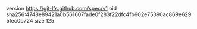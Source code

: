 version https://git-lfs.github.com/spec/v1
oid sha256:4748e89421a0b561607fade0f283f22dfc4fb902e75390ac869e6295fec0b724
size 125
